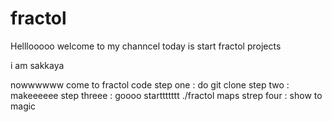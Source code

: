 # fractol

Helllooooo welcome to my channcel 
today is start fractol projects

i am sakkaya
 
 nowwwwww come to fractol code
 step one : do git clone 
step two : makeeeeee
step threee  : goooo starttttttt ./fractol maps
strep four : show to magic 

